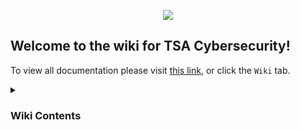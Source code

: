 <p align="center">
  <img src="https://cdn.discordapp.com/attachments/834635214672232462/949788195174879232/banner.jpg" />
</p>

## Welcome to the wiki for TSA Cybersecurity!
To view all documentation please visit [this link](https://github.com/jktrn/cyber/wiki), or click the `Wiki` tab. 
<details closed>
<summary><h3>Wiki Contents</h2></summary>

	
	
 1. **[Home](https://github.com/htpa-tsa/cyber/wiki)**
	 - [Welcome to Linux Fundamentals!](https://github.com/htpa-tsa/cyber/wiki#welcome-to-linux-fundamentals)
		 - [Quick Links](https://github.com/htpa-tsa/cyber/wiki#quick-links)
2. **[About Linux](https://github.com/htpa-tsa/cyber/wiki/I.-About-Linux)**
	- [What is Linux?](https://github.com/htpa-tsa/cyber/wiki/I.-About-Linux#what-is-linux)
	- [The Command-line Interface and Shell](https://github.com/htpa-tsa/cyber/wiki/I.-About-Linux#the-command-line-interface-and-shell)
		- [Check-Up](https://github.com/htpa-tsa/cyber/wiki/I.-About-Linux#check-up)
3. **[The Terminal](https://github.com/htpa-tsa/cyber/wiki/II.-The-Terminal)**
   - [Opening the Terminal and Prompt](https://github.com/htpa-tsa/cyber/wiki/II.-The-Terminal#opening-the-terminal-and-prompt)
   -  [Your First Command](https://github.com/htpa-tsa/cyber/wiki/II.-The-Terminal#your-first-command)
   - [The Anatomy of a Command](https://github.com/htpa-tsa/cyber/wiki/II.-The-Terminal#the-anatomy-of-a-command)
	   - [Flags](https://github.com/htpa-tsa/cyber/wiki/II.-The-Terminal#flags)
	   - [Check-up](https://github.com/htpa-tsa/cyber/wiki/II.-The-Terminal#check-up)
4. **[Command Cheatsheet](https://github.com/htpa-tsa/cyber/wiki/III.-Command-Cheatsheet)**
	- [Essential Commands](https://github.com/htpa-tsa/cyber/wiki/III.-Command-Cheatsheet#essential-commands)
		- [Challenge I](https://github.com/htpa-tsa/cyber/wiki/III.-Command-Cheatsheet#challenge-i)
	- [Advanced Terminal Operators](https://github.com/htpa-tsa/cyber/wiki/III.-Command-Cheatsheet#advanced-terminal-operators)
	- [Permission-Based Commands](https://github.com/htpa-tsa/cyber/wiki/III.-Command-Cheatsheet#permission-based-commands)
		- [Challenge II](https://github.com/htpa-tsa/cyber/wiki/III.-Command-Cheatsheet#challenge-ii)
</details>

